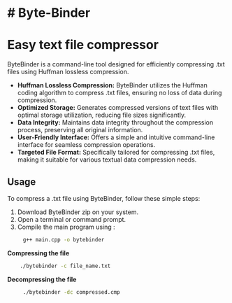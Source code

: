 # # Byte-Binder
# Easy text file compressor
ByteBinder is a command-line tool designed for efficiently compressing .txt files using Huffman lossless compression.

- **Huffman Lossless Compression:** ByteBinder utilizes the Huffman coding algorithm to compress .txt files, ensuring no loss of data during compression.
- **Optimized Storage:** Generates compressed versions of text files with optimal storage utilization, reducing file sizes significantly.
- **Data Integrity:** Maintains data integrity throughout the compression process, preserving all original information.
- **User-Friendly Interface:** Offers a simple and intuitive command-line interface for seamless compression operations.
- **Targeted File Format:** Specifically tailored for compressing .txt files, making it suitable for various textual data compression needs.


## Usage

To compress a .txt file using ByteBinder, follow these simple steps:

1. Download ByteBinder zip on your system.
2. Open a terminal or command prompt.
3. Compile the main program using :
```sh
     g++ main.cpp -o bytebinder
```
**Compressing the file**
```sh
    ./bytebinder -c file_name.txt
```
**Decompressing the file**
```sh
     ./bytebinder -dc compressed.cmp
```

